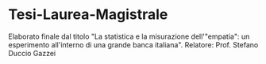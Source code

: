 # Tesi-Laurea-Magistrale
Elaborato finale dal titolo "La statistica e la misurazione dell'"empatia": un esperimento all'interno di una grande banca italiana".
Relatore: Prof. Stefano Duccio Gazzei
